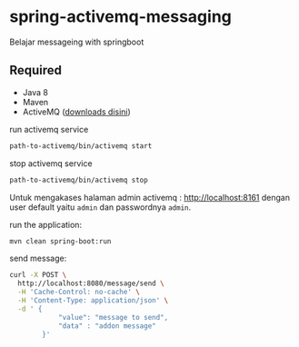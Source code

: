 # spring-activemq-messaging

Belajar messageing with springboot

## Required

- Java 8
- Maven
- ActiveMQ ([downloads disini](http://activemq.apache.org/download.html))

run activemq service

```bash
path-to-activemq/bin/activemq start
```

stop activemq service 

```bash
path-to-activemq/bin/activemq stop
```

Untuk mengakases halaman admin activemq : [http://localhost:8161](http://localhost:8161/admin/) dengan user default yaitu `admin` dan passwordnya `admin`.

run the application:

```bash
mvn clean spring-boot:run
```

send message:

```bash
curl -X POST \
  http://localhost:8080/message/send \
  -H 'Cache-Control: no-cache' \
  -H 'Content-Type: application/json' \
  -d ' {
	        "value": "message to send",
	        "data" : "addon message"
        }'
```